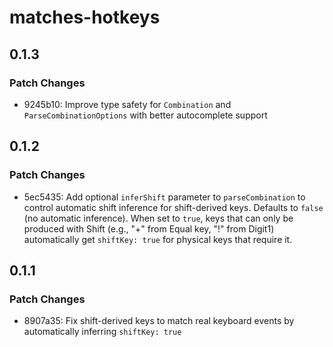# matches-hotkeys

## 0.1.3

### Patch Changes

- 9245b10: Improve type safety for `Combination` and `ParseCombinationOptions` with better autocomplete support

## 0.1.2

### Patch Changes

- 5ec5435: Add optional `inferShift` parameter to `parseCombination` to control automatic shift inference for shift-derived keys. Defaults to `false` (no automatic inference). When set to `true`, keys that can only be produced with Shift (e.g., "+" from Equal key, "!" from Digit1) automatically get `shiftKey: true` for physical keys that require it.

## 0.1.1

### Patch Changes

- 8907a35: Fix shift-derived keys to match real keyboard events by automatically inferring `shiftKey: true`
